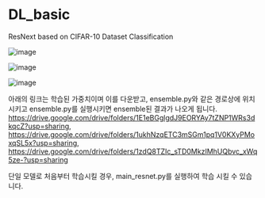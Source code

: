 # DL_basic
ResNext based on CIFAR-10 Dataset Classification

![image](https://user-images.githubusercontent.com/84330101/145714320-7e0eb2a6-45e6-4f2c-88f9-b1cee5910eb2.png)

![image](https://user-images.githubusercontent.com/84330101/145714301-0b6aae2a-1189-4d43-b526-e82e57811442.png)

![image](https://user-images.githubusercontent.com/84330101/145714527-04608d90-4a8b-4e4a-a04d-7c247f740fae.png)

아래의 링크는 학습된 가중치이며 이를 다운받고, ensemble.py와 같은 경로상에 위치시키고 ensemble.py를 실행시키면
ensemble된 결과가 나오게 됩니다.
https://drive.google.com/drive/folders/1E1eBGglgdJ9EORYAy7tZNP1WRs3dkqcZ?usp=sharing, 
https://drive.google.com/drive/folders/1ukhNzqETC3mSGm1pq1V0KXyPMoxqSL5x?usp=sharing, 
https://drive.google.com/drive/folders/1zdQ8TZIc_sTD0MkzIMhUQbvc_xWq5ze-?usp=sharing

단일 모델로 처음부터 학습시킬 경우, main_resnet.py를 실행하여 학습 시킬 수 있습니다.
